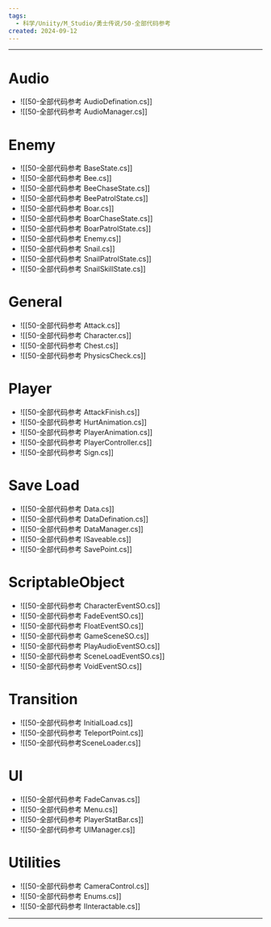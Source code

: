 ```yaml
---
tags:
  - 科学/Uniity/M_Studio/勇士传说/50-全部代码参考
created: 2024-09-12
---
```


---
# Audio

- ![[50-全部代码参考 AudioDefination.cs]]
- ![[50-全部代码参考 AudioManager.cs]]
# Enemy

- ![[50-全部代码参考 BaseState.cs]]
- ![[50-全部代码参考 Bee.cs]]
- ![[50-全部代码参考 BeeChaseState.cs]]
- ![[50-全部代码参考 BeePatrolState.cs]]
- ![[50-全部代码参考 Boar.cs]]
- ![[50-全部代码参考 BoarChaseState.cs]]
- ![[50-全部代码参考 BoarPatrolState.cs]]
- ![[50-全部代码参考 Enemy.cs]]
- ![[50-全部代码参考 Snail.cs]]
- ![[50-全部代码参考 SnailPatrolState.cs]]
- ![[50-全部代码参考 SnailSkillState.cs]]
# General

- ![[50-全部代码参考 Attack.cs]]
- ![[50-全部代码参考 Character.cs]]
- ![[50-全部代码参考 Chest.cs]]
- ![[50-全部代码参考 PhysicsCheck.cs]]
# Player

- ![[50-全部代码参考 AttackFinish.cs]]
- ![[50-全部代码参考 HurtAnimation.cs]]
- ![[50-全部代码参考 PlayerAnimation.cs]]
- ![[50-全部代码参考 PlayerController.cs]]
- ![[50-全部代码参考 Sign.cs]]
# Save Load

- ![[50-全部代码参考 Data.cs]]
- ![[50-全部代码参考 DataDefination.cs]]
- ![[50-全部代码参考 DataManager.cs]]
- ![[50-全部代码参考 ISaveable.cs]]
- ![[50-全部代码参考 SavePoint.cs]]
# ScriptableObject

- ![[50-全部代码参考 CharacterEventSO.cs]]
- ![[50-全部代码参考 FadeEventSO.cs]]
- ![[50-全部代码参考 FloatEventSO.cs]]
- ![[50-全部代码参考 GameSceneSO.cs]]
- ![[50-全部代码参考 PlayAudioEventSO.cs]]
- ![[50-全部代码参考 SceneLoadEventSO.cs]]
- ![[50-全部代码参考 VoidEventSO.cs]]
# Transition

- ![[50-全部代码参考 InitialLoad.cs]]
- ![[50-全部代码参考 TeleportPoint.cs]]
- ![[50-全部代码参考SceneLoader.cs]]
# UI

- ![[50-全部代码参考 FadeCanvas.cs]]
- ![[50-全部代码参考 Menu.cs]]
- ![[50-全部代码参考 PlayerStatBar.cs]]
- ![[50-全部代码参考 UIManager.cs]]
# Utilities

- ![[50-全部代码参考 CameraControl.cs]]
- ![[50-全部代码参考 Enums.cs]]
- ![[50-全部代码参考 IInteractable.cs]]
---

